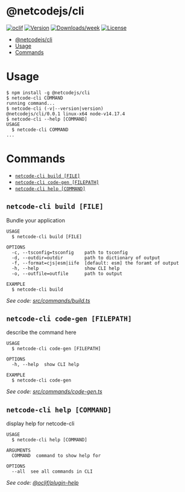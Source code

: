 # @netcodejs/cli

[![oclif](https://img.shields.io/badge/cli-oclif-brightgreen.svg)](https://oclif.io)
[![Version](https://img.shields.io/npm/v/@netcodejs/cli.svg)](https://npmjs.org/package/@netcodejs/cli)
[![Downloads/week](https://img.shields.io/npm/dw/@netcodejs/cli.svg)](https://npmjs.org/package/@netcodejs/cli)
[![License](https://img.shields.io/npm/l/@netcodejs/cli.svg)](https://github.com/netcodejs/netcode/blob/master/package.json)

<!-- toc -->

-   [@netcodejs/cli](#netcodejscli)
-   [Usage](#usage)
-   [Commands](#commands)
<!-- tocstop -->

# Usage

<!-- usage -->

```sh-session
$ npm install -g @netcodejs/cli
$ netcode-cli COMMAND
running command...
$ netcode-cli (-v|--version|version)
@netcodejs/cli/0.0.1 linux-x64 node-v14.17.4
$ netcode-cli --help [COMMAND]
USAGE
  $ netcode-cli COMMAND
...
```

<!-- usagestop -->

# Commands

<!-- commands -->

-   [`netcode-cli build [FILE]`](#netcode-cli-build-file)
-   [`netcode-cli code-gen [FILEPATH]`](#netcode-cli-code-gen-filepath)
-   [`netcode-cli help [COMMAND]`](#netcode-cli-help-command)

## `netcode-cli build [FILE]`

Bundle your application

```
USAGE
  $ netcode-cli build [FILE]

OPTIONS
  -c, --tsconfig=tsconfig    path to tsconfig
  -d, --outdir=outdir        path to dictionary of output
  -f, --format=cjs|esm|iife  [default: esm] the foramt of output
  -h, --help                 show CLI help
  -o, --outfile=outfile      path to output

EXAMPLE
  $ netcode-cli build
```

_See code: [src/commands/build.ts](https://github.com/netcodejs/netcode/blob/v0.0.1/src/commands/build.ts)_

## `netcode-cli code-gen [FILEPATH]`

describe the command here

```
USAGE
  $ netcode-cli code-gen [FILEPATH]

OPTIONS
  -h, --help  show CLI help

EXAMPLE
  $ netcode-cli code-gen
```

_See code: [src/commands/code-gen.ts](https://github.com/netcodejs/netcode/blob/v0.0.1/src/commands/code-gen.ts)_

## `netcode-cli help [COMMAND]`

display help for netcode-cli

```
USAGE
  $ netcode-cli help [COMMAND]

ARGUMENTS
  COMMAND  command to show help for

OPTIONS
  --all  see all commands in CLI
```

_See code: [@oclif/plugin-help](https://github.com/oclif/plugin-help/blob/v3.2.3/src/commands/help.ts)_

<!-- commandsstop -->
